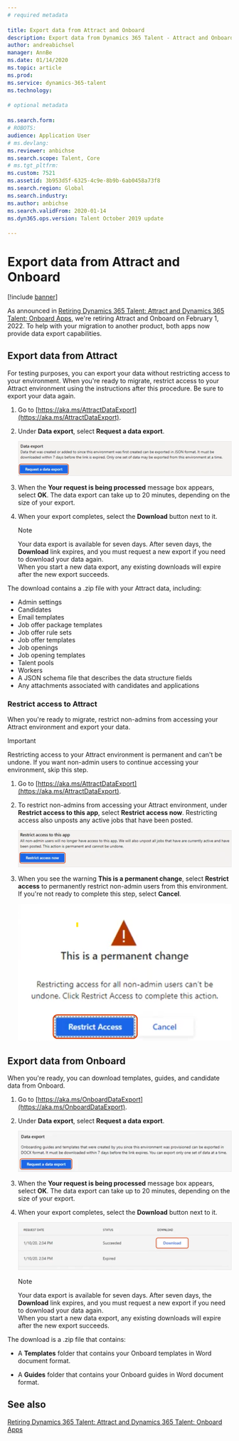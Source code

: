 ```yaml
---
# required metadata

title: Export data from Attract and Onboard
description: Export data from Dynamics 365 Talent - Attract and Onboard.
author: andreabichsel
manager: AnnBe
ms.date: 01/14/2020
ms.topic: article
ms.prod: 
ms.service: dynamics-365-talent
ms.technology: 

# optional metadata

ms.search.form: 
# ROBOTS: 
audience: Application User
# ms.devlang: 
ms.reviewer: anbichse
ms.search.scope: Talent, Core
# ms.tgt_pltfrm: 
ms.custom: 7521
ms.assetid: 3b953d5f-6325-4c9e-8b9b-6ab0458a73f8
ms.search.region: Global
ms.search.industry: 
ms.author: anbichse
ms.search.validFrom: 2020-01-14
ms.dyn365.ops.version: Talent October 2019 update

---
```


# Export data from Attract and Onboard

[!include [banner](includes/banner.md)]

As announced in [Retiring Dynamics 365 Talent: Attract and Dynamics 365 Talent: Onboard Apps](https://community.dynamics.com/365/talent/b/dynamics365fortalent/posts/retiring-dynamics-365-talent-attract-and-onboard-apps), we're retiring Attract and Onboard on February 1, 2022. To help with your migration to another product, both apps now provide data export capabilities.

## Export data from Attract

For testing purposes, you can export your data without restricting access to your environment. When you're ready to migrate, restrict access to your Attract environment using the instructions after this procedure. Be sure to export your data again. 

1. Go to [https://aka.ms/AttractDataExport](https://aka.ms/AttractDataExport).

2. Under **Data export**, select **Request a data export**.

   ![[Request a data export from Attract](./media/attract-onboard-export-data-attract-request.png)](./media/attract-onboard-export-data-attract-request.png)

3. When the **Your request is being processed** message box appears, select **OK**. The data export can take up to 20 minutes, depending on the size of your export.

4. When your export completes, select the **Download** button next to it. 

   >[!NOTE]
   >Your data export is available for seven days. After seven days, the **Download** link expires, and you must request a new export if you need to download your data again.</br>
   >When you start a new data export, any existing downloads will expire after the new export succeeds.

The download contains a .zip file with your Attract data, including:

- Admin settings
- Candidates
- Email templates
- Job offer package templates
- Job offer rule sets
- Job offer templates
- Job openings
- Job opening templates
- Talent pools
- Workers
- A JSON schema file that describes the data structure fields
- Any attachments associated with candidates and applications

### Restrict access to Attract

When you're ready to migrate, restrict non-admins from accessing your Attract environment and export your data.

>[!IMPORTANT]
>Restricting access to your Attract environment is permanent and can't be undone. If you want non-admin users to continue accessing your environment, skip this step.

1. Go to [https://aka.ms/AttractDataExport](https://aka.ms/AttractDataExport).

2. To restrict non-admins from accessing your Attract environment, under **Restrict access to this app**, select **Restrict access now**. Restricting access also unposts any active jobs that have been posted.

   ![[Restrict non-admin access to Attract](./media/attract-onboard-export-data-attract-restrict-access.png)](./media/attract-onboard-export-data-attract-restrict-access.png)

3. When you see the warning **This is a permanent change**, select **Restrict access** to permanently restrict non-admin users from this environment. If you're not ready to complete this step, select **Cancel**.

   ![[Warning that restricting access is a permanent change](./media/attract-onboard-export-data-attract-warning.png)](./media/attract-onboard-export-data-attract-warning.png)

## Export data from Onboard

When you're ready, you can download templates, guides, and candidate data from Onboard.

1. Go to [https://aka.ms/OnboardDataExport](https://aka.ms/OnboardDataExport).

2. Under **Data export**, select **Request a data export**. 

   ![[Request a data export from Onboard](./media/attract-onboard-export-data-onboard-request.png)](./media/attract-onboard-export-data-onboard-request.png)

3. When the **Your request is being processed** message box appears, select **OK**. The data export can take up to 20 minutes, depending on the size of your export.

4. When your export completes, select the **Download** button next to it. 

   ![[Download data export from Onboard](./media/attract-onboard-export-data-onboard-download.png)](./media/attract-onboard-export-data-onboard-download.png)

   >[!NOTE]
   >Your data export is available for seven days. After seven days, the **Download** link expires, and you must request a new export if you need to download your data again.</br>
   >When you start a new data export, any existing downloads will expire after the new export succeeds.

The download is a .zip file that contains:

- A **Templates** folder that contains your Onboard templates in Word document format.

- A **Guides** folder that contains your Onboard guides in Word document format.

## See also

[Retiring Dynamics 365 Talent: Attract and Dynamics 365 Talent: Onboard Apps](https://community.dynamics.com/365/talent/b/dynamics365fortalent/posts/retiring-dynamics-365-talent-attract-and-onboard-apps)
